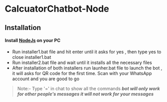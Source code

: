 # CalcuatorChatbot-Node

## Installation
#### Install [NodeJs](https://nodejs.org/en/) on your PC

 - Run installer1.bat file and hit enter until it asks for yes , then type yes to close installer1.bat
 - Run installer2.bat file and wait until it installs all the necessary files
 - After installation of both installers run launher.bat file to launch the bot , it will asks for QR code for the first time. Scan with your WhatsApp account and you are good to go
 >Note:- Type '=' in chat to show all the commands
 >***bot will only work for other people's messages it will not work for your messages***
